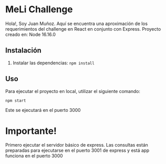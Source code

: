 # MeLi Challenge
Hola!, Soy Juan Muñoz. Aquí se encuentra una aproximación de los requerimientos del challenge en React en conjunto con Express.
Proyecto creado en: Node 16.16.0


## Instalación
1. Instalar las dependencias: `npm install`

## Uso
Para ejecutar el proyecto en local, utilizar el siguiente comando:

```bash
npm start
```

Este se ejecutará en el puerto 3000

# Importante!
Primero ejecutar el servidor básico de express.
Las consultas están preparadas para ejecutarse en el puerto 3001 de express y está app funciona en el puerto 3000

